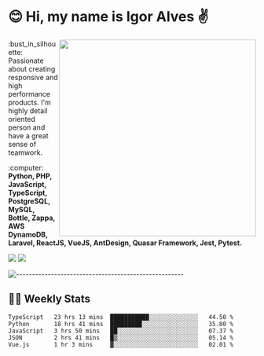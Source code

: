 # :blush: Hi, my name is Igor Alves :v:

<img src="https://github-readme-stats.vercel.app/api?username=iguit0&show_icons=true&count_private=true&theme=onedark" min-width="400px" max-width="400px" width="400px" align="right" />

<p align="left"> 
  :bust_in_silhouette: Passionate about creating responsive and high performance products.
  I'm highly detail oriented person and have a great sense of teamwork.
</p>

<p align="left">
  :computer: <strong>Python, PHP, JavaScript, TypeScript, PostgreSQL, MySQL, Bottle, Zappa, AWS DynamoDB, Laravel, ReactJS, VueJS, AntDesign, Quasar Framework, Jest, Pytest.</strong>
</p>

<p align="left">
  <a href="https://www.linkedin.com/in/igor-lucio-alves" target="_blank" rel="noopener noreferrer" alt="LinkedIn">
  <img src="https://img.shields.io/badge/LinkedIn-0077B5?style=for-the-badge&logo=linkedin&logoColor=white" /></a>

  <a href="https://t.me/iguit0" target="_blank" rel="noopener noreferrer" alt="Telegram">
  <img src="https://img.shields.io/badge/Telegram-2CA5E0?style=for-the-badge&logo=telegram&logoColor=white" /></a>
</p>

![-----------------------------------------------------](https://raw.githubusercontent.com/andreasbm/readme/master/assets/lines/aqua.png)

## :man_technologist: Weekly Stats
<!--START_SECTION:waka-->
```text
TypeScript   23 hrs 13 mins  ███████████░░░░░░░░░░░░░░   44.50 % 
Python       18 hrs 41 mins  █████████░░░░░░░░░░░░░░░░   35.80 % 
JavaScript   3 hrs 50 mins   ██░░░░░░░░░░░░░░░░░░░░░░░   07.37 % 
JSON         2 hrs 41 mins   █▒░░░░░░░░░░░░░░░░░░░░░░░   05.14 % 
Vue.js       1 hr 3 mins     ▓░░░░░░░░░░░░░░░░░░░░░░░░   02.01 % 
```
<!--END_SECTION:waka-->
